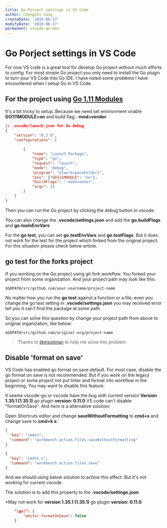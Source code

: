```yaml
---
title: Go Porject settings in VS Code
author: Chengzhi Yang
createDate: '2019-06-17'
modifyDate: '2019-06-17'
permanent: vscode-go-dev
---
```


# Go Porject settings in VS Code

For now VS code is a great tool for develop Go project without much 
efforts to config. For most simple Go project you only need to 
install the Go plugin to turn your VS Code into Go IDE. I have 
noted some problems I have encountered when I setup Go in VS Code. 

## For the project using [Go 1.11 Modules](https://github.com/golang/go/wiki/Modules) 
It's a bit tricky to setup. Because we need set environment virable
**GO111MODULE=on** and build flag: **-mod=vendor**
```json
// .vscode/launch.json for Go debug
{
    "version": "0.2.0",
    "configurations": [
        
        {
            "name": "Launch Package",
            "type": "go",
            "request": "launch",
            "mode": "debug",
            "program": "${workspaceFolder}",
            "env": {"GO111MODULE": "on"},
            "buildFlags": "-mod=vendor",
            "args": []
        }
    ]
}
```
Then you can run the Go project by clicking the debug button in vscode.

You can also change the **.vscode/settings.json** and add the **go.buildFlags**
and **go.toolsEnvVars**

For the **go test**, you can set **go.testEnvVars** and **go.testFlags**. But
it does not work for the test for the project which forked from the original
project. For this situation please check below article.


## **go test** for the forks project

If you working on the Go project using git fork workflow. You forked your 
project from some organization. And your project path may look like this:

`$GOPATH/src/github.com/your-username/project-name`

No matter how you run the **go test** against a function or a file, even you 
change the go test setting in **.vscode/settings.json** you may received error 
tell you it can't find the package at some path. 

So you can solve this question by change your project path from above to 
original organization, like below:

`$GOPATH/src/github.com/original-org/project-name`

> Thanks to [@msoliman](https://stackoverflow.com/users/1334561/msoliman)
to help me solve this problem.

## Disable **'format on save'**

VS Code has enabled go format on save default. For most case, 
disable the go format on save is not recommended. But if you 
work on the legacy project or some project not put linter and 
format into workflow in the beginning. You may want to disable 
this feature.

It seems vscode-go or vscode have the bug with current version 
**Version 1.35.1 (1.35.1)** go plugin **version: 0.11.0**
VS code can't disable "formatOnSave". And here is a alternative 
solution:

Open Shortcuts editor and change **saveWithoutFormatting** to 
**cmd+s** and change save to **cmd+k s**:

```json
{
  "key": "cmd+s",
  "command": "workbench.action.files.saveWithoutFormatting"
}
```

```json
{
  "key": "cmd+k s",
  "command": "workbench.action.files.save"
}
```

And we should using below solution to achive this effect. But it's
not working for current vscode.

The solution is to add this property to the **.vscode/settings.json**

*May not work for **version 1.35.1 (1.35.1)** go plugin **version: 0.11.0**
```json
    "[go]": {
        "editor.formatOnSave": false
    }
```
